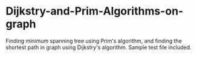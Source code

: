 # Dijkstry-and-Prim-Algorithms-on-graph
Finding  minimum spanning tree using Prim's algorithm, and finding the shortest path in graph using Dijkstry's algorithm.
Sample test file included.
